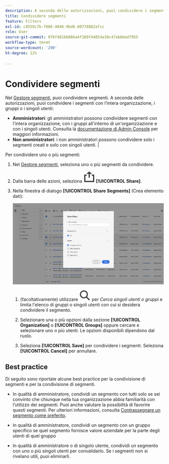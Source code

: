 ```yaml
---
description: A seconda delle autorizzazioni, puoi condividere i segmenti con l’intera organizzazione, i gruppi o i singoli utenti.
title: Condividere segmenti
feature: Filters
exl-id: c8559c7b-f886-4046-9bd6-80778882afcc
role: User
source-git-commit: 976f481b6886a4f260f44854a30c47ab0dad7955
workflow-type: tm+mt
source-wordcount: '290'
ht-degree: 12%

---
```


# Condividere segmenti

Nel [Gestore segmenti](manage-filters.md), puoi condividere segmenti. A seconda delle autorizzazioni, puoi condividere i segmenti con l’intera organizzazione, i gruppi o i singoli utenti:

* **Amministratori**: gli amministratori possono condividere segmenti con l&#39;intera organizzazione, con i gruppi all&#39;interno di un&#39;organizzazione e con i singoli utenti. Consulta la [documentazione di Admin Console](https://helpx.adobe.com/it/enterprise/using/manage-products.html) per maggiori informazioni.
* **Non amministratori**: i non amministratori possono condividere solo i segmenti creati e solo con singoli utenti. |

Per condividere uno o più segmenti:

1. Nel [Gestore segmenti](manage-filters.md), seleziona uno o più segmenti da condividere.
1. Dalla barra delle azioni, seleziona ![Condividi](/help/assets/icons/ShareAlt.svg) **[!UICONTROL Share]**.
1. Nella finestra di dialogo **[!UICONTROL Share Segments]** (Crea elemento dati):

   ![Finestra di dialogo Condividi segmento](assets/share-filter-dialog.png)

   1. (facoltativamente) utilizzare ![Cerca](/help/assets/icons/Search.svg) per *Cerca singoli utenti o gruppi* e limita l&#39;elenco di gruppi o singoli utenti con cui si desidera condividere il segmento.

   1. Selezionare una o più opzioni dalla sezione **[!UICONTROL Organization]** o **[!UICONTROL Groups]** oppure cercare e selezionare uno o più utenti. Le opzioni disponibili dipendono dal ruolo.

   1. Seleziona **[!UICONTROL Save]** per condividere i segmenti. Seleziona **[!UICONTROL Cancel]** per annullare.

## Best practice

Di seguito sono riportate alcune best practice per la condivisione di segmenti e per la condivisione di segmenti.

* In qualità di amministratore, condividi un segmento con tutti solo se sei convinto che chiunque nella tua organizzazione abbia familiarità con l’utilizzo dei segmenti. Puoi anche valutare la possibilità di favorire questi segmenti. Per ulteriori informazioni, consulta [Contrassegnare un segmento come preferito](filters-favorite.md).

* In qualità di amministratore, condividi un segmento con un gruppo specifico se quel segmento fornisce valore aziendale per la parte degli utenti di quel gruppo

* In qualità di amministratore o di singolo utente, condividi un segmento con uno o più singoli utenti per convalidarlo. Se i segmenti non si rivelano utili, puoi eliminarli.
